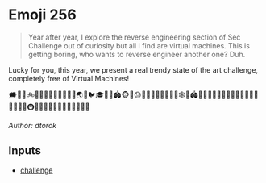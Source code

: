 # Emoji 256

> Year after year, I explore the reverse engineering section of Sec Challenge out of curiosity but all I find are virtual machines. This is getting boring, who wants to reverse engineer another one? Duh.

Lucky for you, this year, we present a real trendy state of the art challenge, completely free of Virtual Machines!

🗯🍃👏🚲😐🏤😙🌒💖🛬🚵🚪😙🌏😋🐦🎓🌃💩🏟🐵🍚😓🌺🐽🐋💕🍶🤕🍯🖕🕸🙆🏟🤕🍆😪🍏💄🍯😄🐍👋🍯🙆🕍😘🍼🐵🍦🙁🚇👘🐛💘🚞🐏🚂🐃🍨😿🌁👗🚦

*Author: dtorok*


## Inputs
- [challenge](input/challenge)

